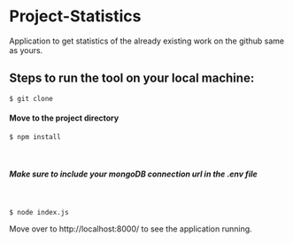 # Project-Statistics
Application to get statistics of the already existing work on the github same as yours.

## Steps to run the tool on your local machine:
```
$ git clone 
```

#### Move to the project directory

```
$ npm install 
```
<br />

##### *Make sure to include your mongoDB connection url in the .env file*

<br />

```
$ node index.js
```

Move over to http://localhost:8000/ to see the application running. 
